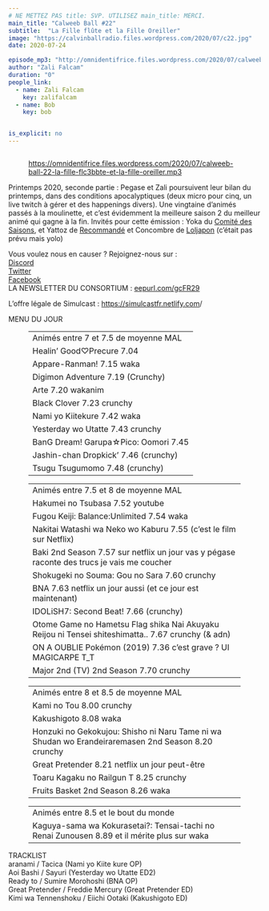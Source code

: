 ```yaml
---
# NE METTEZ PAS title: SVP. UTILISEZ main_title: MERCI.
main_title: "Calweeb Ball #22"
subtitle:  "La Fille flûte et la Fille Oreiller"
image: "https://calvinballradio.files.wordpress.com/2020/07/c22.jpg"
date: 2020-07-24

episode_mp3: "http://omnidentifrice.files.wordpress.com/2020/07/calweeb-ball-22-la-fille-flc3bbte-et-la-fille-oreiller.mp3"
author: "Zali Falcam"
duration: "0"
people_link: 
  - name: Zali Falcam
    key: zalifalcam
  - name: Bob
    key: bob


is_explicit: no
---
```


<PodcastHeader/>

<!-- ECRIRE LA DESCRIPTION DE L'EPISODE SOUS CETTE LIGNE -->

<figure class="wp-block-image size-large"><img src="https://calvinballradio.files.wordpress.com/2020/07/c22.jpg" alt="" class="wp-image-341"></figure>



<figure class="wp-block-embed is-type-rich"><div class="wp-block-embed__wrapper">
<a href="https://omnidentifrice.files.wordpress.com/2020/07/calweeb-ball-22-la-fille-flc3bbte-et-la-fille-oreiller.mp3">https://omnidentifrice.files.wordpress.com/2020/07/calweeb-ball-22-la-fille-flc3bbte-et-la-fille-oreiller.mp3</a>
</div></figure>



<p>Printemps 2020, seconde partie : Pegase et Zali poursuivent leur bilan du printemps, dans des conditions apocalyptiques (deux micro pour cinq, un live twitch à gérer et des happenings divers). Une vingtaine d’animés  passés à la moulinette, et c’est évidemment la meilleure saison 2 du meilleur animé qui gagne à la fin. Invités pour cette émission : Yoka du <a rel="noreferrer noopener" href="https://forum-thalie.fr/comitedesaisons/">Comité des Saisons</a>, et Yattoz de <a href="https://twitter.com/recommande0">Recommandé</a> et Concombre de <a href="https://twitter.com/LOLJAPON?ref_src=twsrc%5Egoogle%7Ctwcamp%5Eserp%7Ctwgr%5Eauthor">Loljapon</a> (c’était pas prévu mais yolo)</p>



<p>Vous voulez nous en causer ? Rejoignez-nous sur :<br><a rel="noreferrer noopener" href="http://discordapp.com/invite/4RnA9v7">Discord</a><br><a rel="noreferrer noopener" href="https://twitter.com/Calvinball_FM?lang=fr">Twitter</a><br><a rel="noreferrer noopener" href="https://www.facebook.com/CalvinballRadio/?ref=bookmarks">Facebook</a><br>LA NEWSLETTER DU CONSORTIUM : <a rel="noreferrer noopener" href="https://exit.sc/?url=http%3A%2F%2Feepurl.com%2FgcFR29">eepurl.com/gcFR29</a></p>



<p>L’offre légale de Simulcast : <a rel="noreferrer noopener" href="https://simulcastfr.netlify.com/">https://simulcastfr.netlify.com</a>/</p>



<p>MENU DU JOUR</p>



<figure class="wp-block-table"><table><tbody><tr><td>Animés entre 7 et 7.5 de moyenne MAL</td></tr><tr><td>Healin’ Good♡Precure 7.04</td></tr><tr><td>Appare-Ranman! 7.15 waka</td></tr><tr><td>Digimon Adventure 7.19 (Crunchy)</td></tr><tr><td>Arte 7.20 wakanim</td></tr><tr><td>Black Clover 7.23 crunchy</td></tr><tr><td>Nami yo Kiitekure 7.42 waka</td></tr><tr><td>Yesterday wo Utatte 7.43 crunchy</td></tr><tr><td>BanG Dream! Garupa☆Pico: Oomori 7.45</td></tr><tr><td>Jashin-chan Dropkick’ 7.46 (crunchy)</td></tr><tr><td>Tsugu Tsugumomo 7.48 (crunchy)</td></tr></tbody></table></figure>



<figure class="wp-block-table"><table><tbody><tr><td>Animés entre 7.5 et 8 de moyenne MAL</td></tr><tr><td>Hakumei no Tsubasa 7.52 youtube</td></tr><tr><td>Fugou Keiji: Balance:Unlimited 7.54 waka</td></tr><tr><td>Nakitai Watashi wa Neko wo Kaburu 7.55 (c’est le film sur Netflix)</td></tr><tr><td>Baki 2nd Season 7.57 sur netflix un jour vas y pégase raconte des trucs je vais me coucher</td></tr><tr><td>Shokugeki no Souma: Gou no Sara 7.60 crunchy</td></tr><tr><td>BNA 7.63 netflix un jour aussi (et ce jour est maintenant)</td></tr><tr><td>IDOLiSH7: Second Beat! 7.66 (crunchy)</td></tr><tr><td>Otome Game no Hametsu Flag shika Nai Akuyaku Reijou ni Tensei shiteshimatta.. 7.67 crunchy (&amp; adn)</td></tr><tr><td>ON A OUBLIE Pokémon (2019) 7.36 c’est grave ? UI MAGICARPE T_T</td></tr><tr><td>Major 2nd (TV) 2nd Season 7.70 crunchy</td></tr></tbody></table></figure>



<figure class="wp-block-table"><table><tbody><tr><td>Animés entre 8 et 8.5 de moyenne MAL</td></tr><tr><td>Kami no Tou 8.00 crunchy</td></tr><tr><td>Kakushigoto 8.08 waka</td></tr><tr><td>Honzuki no Gekokujou: Shisho ni Naru Tame ni wa Shudan wo Erandeiraremasen 2nd Season 8.20 crunchy</td></tr><tr><td>Great Pretender 8.21 netflix un jour peut-être</td></tr><tr><td>Toaru Kagaku no Railgun T 8.25 crunchy</td></tr><tr><td>Fruits Basket 2nd Season 8.26 waka</td></tr></tbody></table></figure>



<figure class="wp-block-table"><table><tbody><tr><td>Animés entre 8.5 et le bout du monde</td></tr><tr><td>Kaguya-sama wa Kokurasetai?: Tensai-tachi no Renai Zunousen 8.89 et il mérite plus sur waka</td></tr></tbody></table></figure>



<p>TRACKLIST<br>aranami / Tacica (Nami yo Kiite kure OP)<br>Aoi Bashi / Sayuri (Yesterday wo Utatte ED2)<br>Ready to / Sumire Morohoshi (BNA OP)<br>Great Pretender / Freddie Mercury (Great Pretender ED)<br>Kimi wa Tennenshoku / Eiichi Ootaki (Kakushigoto ED)</p>


